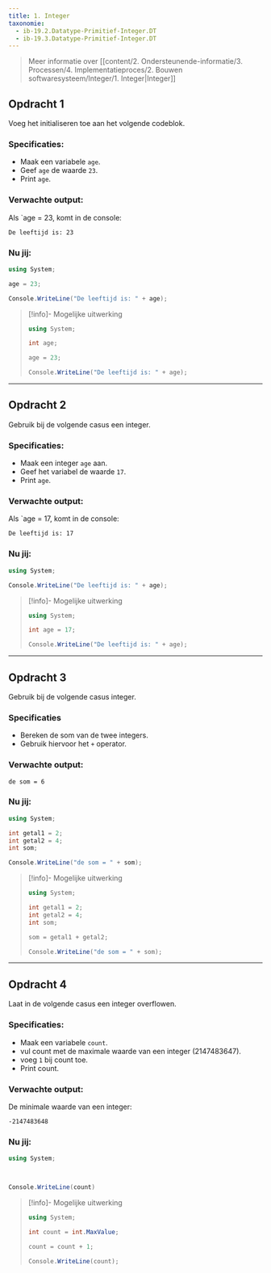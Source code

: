 ```yaml
---
title: 1. Integer
taxonomie:
  - ib-19.2.Datatype-Primitief-Integer.DT
  - ib-19.3.Datatype-Primitief-Integer.DT
---
```


> Meer informatie over [[content/2. Ondersteunende-informatie/3. Processen/4. Implementatieproces/2. Bouwen softwaresysteem/Integer/1. Integer|Integer]]

## Opdracht 1
Voeg het initialiseren toe aan het volgende codeblok.

### Specificaties:
- Maak een variabele `age`.
- Geef `age` de waarde `23`.
- Print `age`.

### Verwachte output:
Als `age = 23, komt in de console:
```
De leeftijd is: 23
```

### Nu jij:
```csharp runner
using System;

age = 23;

Console.WriteLine("De leeftijd is: " + age);
```

> [!info]- Mogelijke uitwerking
> ``` csharp
> using System;
> 
> int age;
> 
> age = 23;
> 
> Console.WriteLine("De leeftijd is: " + age);
> ```

---

## Opdracht 2
Gebruik bij de volgende casus een integer.

### Specificaties:
- Maak een integer `age` aan.
- Geef het variabel de waarde `17`.
- Print `age`.

### Verwachte output:
Als `age = 17, komt in de console:
```
De leeftijd is: 17
```

### Nu jij:
```csharp runner
using System;

Console.WriteLine("De leeftijd is: " + age);
``` 

> [!info]- Mogelijke uitwerking
> ``` csharp
>using System;
>
>int age = 17;
>
>Console.WriteLine("De leeftijd is: " + age);
> ```

---

## Opdracht 3
Gebruik bij de volgende casus integer.

### Specificaties
- Bereken de som van de twee integers.
- Gebruik hiervoor het `+` operator.

### Verwachte output:
```
de som = 6
```

### Nu jij:
``` csharp runner
using System;

int getal1 = 2;
int getal2 = 4;
int som;

Console.WriteLine("de som = " + som);
``` 

> [!info]- Mogelijke uitwerking
> ``` csharp
> using System;
> 
> int getal1 = 2;
> int getal2 = 4;
> int som;
> 
>som = getal1 + getal2;
>
> Console.WriteLine("de som = " + som);
> ```

---

## Opdracht 4
Laat in de volgende casus een integer overflowen.
### Specificaties:
- Maak een variabele `count`.
- vul count met de maximale waarde van een integer (2147483647).
- voeg `1` bij count toe.
- Print count.

### Verwachte output:
De minimale waarde van een integer:
```
-2147483648
```

### Nu jij:
```csharp runner
using System;



Console.WriteLine(count)
```

> [!info]- Mogelijke uitwerking
> ``` csharp
> using System;
> 
> int count = int.MaxValue;
> 
> count = count + 1;
> 
> Console.WriteLine(count);
> ```
